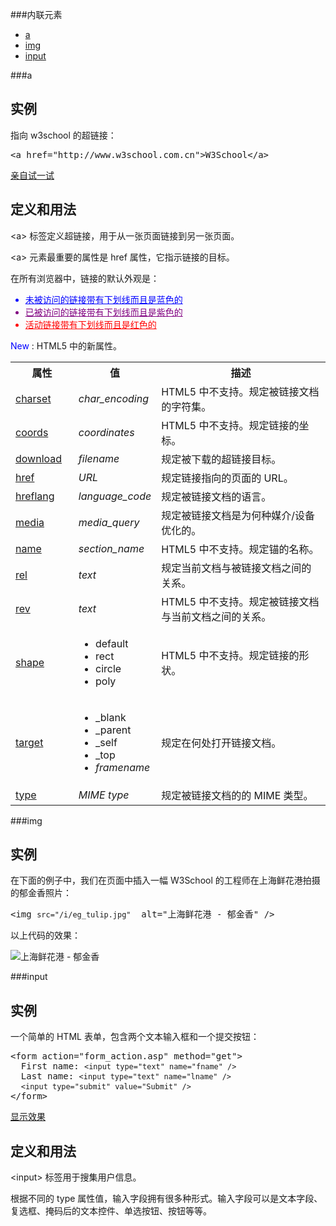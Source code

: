 ###内联元素

* [a](#a)
* [img](#img)
* [input](#input)


###<a name="a">a</a>
<div>
<h2>实例</h2>

<p>指向 w3school 的超链接：</p>

<pre>&lt;a href="http://www.w3school.com.cn"&gt;W3School&lt;/a&gt;</pre>

<p class="tiy"><a target="_blank" href="/tiy/t.asp?f=html_a">亲自试一试</a></p>
</div>

<div>
<h2>定义和用法</h2>

<p>&lt;a&gt; 标签定义超链接，用于从一张页面链接到另一张页面。</p>

<p>&lt;a&gt; 元素最重要的属性是 href 属性，它指示链接的目标。</p>

<p>在所有浏览器中，链接的默认外观是：</p>

<ul>
<li style="text-decoration: underline; color:#0000ff;">未被访问的链接带有下划线而且是蓝色的</li>
<li style="text-decoration: underline; color:purple;">已被访问的链接带有下划线而且是紫色的</li>
<li style="text-decoration: underline; color:red;">活动链接带有下划线而且是红色的</li>
</ul>
</div>

<div>
<p class="note"><span style="color:blue;">New</span> : HTML5 中的新属性。</p>

<table class="dataintable">
<tbody><tr>
<th style="width:20%;">属性</th>
<th>值</th>
<th>描述</th>
</tr>

<tr>
<td><a href="/tags/att_a_charset.asp" title="HTML <a> 标签的 charset 属性">charset</a></td>
<td><i>char_encoding</i></td>
<td><span class="marked">HTML5 中不支持。</span>规定被链接文档的字符集。</td>
</tr>

<tr>
<td><a href="/tags/att_a_coords.asp" title="HTML <a> 标签的 coords 属性">coords</a></td>
<td><i>coordinates</i></td>
<td><span class="marked">HTML5 中不支持。</span>规定链接的坐标。</td>
</tr>

<tr>
<td class="html5_new"><a href="/tags/att_a_download.asp" title="HTML5 <a> download 属性">download</a></td>
<td><i>filename</i></td>
<td>规定被下载的超链接目标。</td>
</tr>

<tr>
<td><a href="/tags/att_a_href.asp" title="HTML <a> 标签的 href 属性">href</a></td>
<td><i>URL</i></td>
<td>规定链接指向的页面的 URL。</td>
</tr>

<tr>
<td><a href="/tags/att_a_hreflang.asp" title="HTML <a> 标签的 hreflang 属性">hreflang</a></td>
<td><i>language_code</i></td>
<td>规定被链接文档的语言。</td>
</tr>

<tr>
<td class="html5_new"><a href="/tags/att_a_media.asp" title="HTML5 <a> media 属性">media</a></td>
<td><i>media_query</i></td>
<td>规定被链接文档是为何种媒介/设备优化的。</td>
</tr>

<tr>
<td><a href="/tags/att_a_name.asp" title="HTML <a> 标签的 name 属性">name</a></td>
<td><i>section_name</i></td>
<td><span class="marked">HTML5 中不支持。</span>规定锚的名称。</td>
</tr>

<tr>
<td><a href="/tags/att_a_rel.asp" title="HTML <a> 标签的 rel 属性">rel</a></td>
<td><i>text</i></td>
<td>规定当前文档与被链接文档之间的关系。</td>
</tr>

<tr>
<td><a href="/tags/att_a_rev.asp" title="HTML <a> 标签的 rev 属性">rev</a></td>
<td><i>text</i></td>
<td><span class="marked">HTML5 中不支持。</span>规定被链接文档与当前文档之间的关系。</td>
</tr>

<tr>
<td><a href="/tags/att_a_shape.asp" title="HTML <a> 标签的 shape 属性">shape</a></td>
<td>
	<ul>
	<li>default</li>
	<li>rect</li>
	<li>circle</li>
	<li>poly</li>
	</ul>
</td>
<td><span class="marked">HTML5 中不支持。</span>规定链接的形状。</td>
</tr>

<tr>
<td><a href="/tags/att_a_target.asp" title="HTML <a> 标签的 target 属性">target</a></td>
<td>
	<ul>
	<li>_blank</li>
	<li>_parent</li>
	<li>_self</li>
	<li>_top</li>
	<li><i>framename</i></li>
	</ul>
</td>
<td>规定在何处打开链接文档。</td>
</tr>

<tr>
<td class="html5_new"><a href="/tags/att_a_type.asp" title="HTML5 <a> type 属性">type</a></td>
<td><i>MIME type</i></td>
<td>规定被链接文档的的 MIME 类型。</td>
</tr>
</tbody></table>
</div>


###<a name="img">img</a>
<div>
<h2>实例</h2>

<p>在下面的例子中，我们在页面中插入一幅 W3School 的工程师在上海鲜花港拍摄的郁金香照片：</p>
<pre>&lt;img <code>src="/i/eg_tulip.jpg"</code>  alt="上海鲜花港 - 郁金香" /&gt;</pre>

<p>以上代码的效果：</p>
<img src="http://www.w3school.com.cn/i/eg_tulip.jpg" alt="上海鲜花港 - 郁金香">
</div>



###<a name="input">input</a>

<div>
<h2>实例</h2>

<p>一个简单的 HTML 表单，包含两个文本输入框和一个提交按钮：</p>

<pre>&lt;form action="form_action.asp" method="get"&gt;
  First name: <code>&lt;input type="text" name="fname" /&gt;</code>
  Last name: <code>&lt;input type="text" name="lname" /&gt;</code>
  <code>&lt;input type="submit" value="Submit" /&gt;</code>
&lt;/form&gt;
</pre>
</div>

[显示效果](http://www.w3school.com.cn/tiy/t.asp?f=html_form_submit)

<div>
<h2>定义和用法</h2>

<p>&lt;input&gt; 标签用于搜集用户信息。</p>

<p>根据不同的 type 属性值，输入字段拥有很多种形式。输入字段可以是文本字段、复选框、掩码后的文本控件、单选按钮、按钮等等。</p>
</div>
